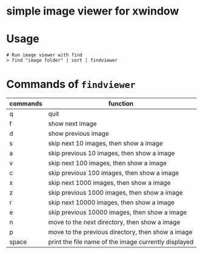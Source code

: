 # simple image viewer for xwindow

# Usage

```
# Run image viewer with find
> find "image folder" | sort | findviewer
```

# Commands of `findviewer`

| commands | function                                             |
| -------- | --------                                             |
| q        | quit                                                 |
| f        | show next image                                      |
| d        | show previous image                                  |
| s        | skip next 10 images, then show a image               |
| a        | skip previous 10 images, then show a image           |
| v        | skip next 100 images, then show a image              |
| c        | skip previous 100 images, then show a image          |
| x        | skip next 1000 images, then show a image             |
| z        | skip previous 1000 images, then show a image         |
| r        | skip next 10000 images, then show a image            |
| e        | skip previous 10000 images, then show a image        |
| n        | move to the next directory, then show a image        |
| p        | move to the previous directory, then show a image    |
| space    | print the file name of the image currently displayed |
